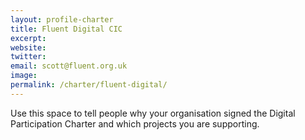 ```yaml
---
layout: profile-charter
title: Fluent Digital CIC
excerpt: 
website: 
twitter: 
email: scott@fluent.org.uk
image: 
permalink: /charter/fluent-digital/
---
```


Use this space to tell people why your organisation signed the Digital Participation Charter and which projects you are supporting.
